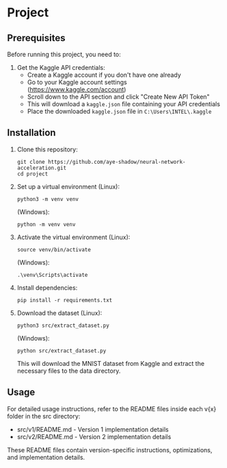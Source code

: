 # Project

## Prerequisites

Before running this project, you need to:

1. Get the Kaggle API credentials:
   - Create a Kaggle account if you don't have one already
   - Go to your Kaggle account settings (https://www.kaggle.com/account)
   - Scroll down to the API section and click "Create New API Token"
   - This will download a `kaggle.json` file containing your API credentials
   - Place the downloaded `kaggle.json` file in `C:\Users\INTEL\.kaggle`

## Installation

1. Clone this repository:
   ```
   git clone https://github.com/aye-shadow/neural-network-acceleration.git
   cd project
   ```

2. Set up a virtual environment (Linux):
   ```
   python3 -m venv venv
   ```
   (Windows):
   ```
   python -m venv venv
   ```

3. Activate the virtual environment (Linux):
   ```
   source venv/bin/activate
   ```
   (Windows):
   ```
   .\venv\Scripts\activate
   ```

4. Install dependencies:
   ```
   pip install -r requirements.txt
   ```

5. Download the dataset (Linux):
   ```
   python3 src/extract_dataset.py
   ```
   (Windows):
   ```
   python src/extract_dataset.py
   ```
   This will download the MNIST dataset from Kaggle and extract the necessary files to the data directory.

## Usage

For detailed usage instructions, refer to the README files inside each v{x} folder in the src directory:
- src/v1/README.md - Version 1 implementation details
- src/v2/README.md - Version 2 implementation details

These README files contain version-specific instructions, optimizations, and implementation details.

